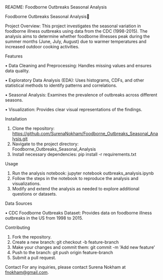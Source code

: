 README: Foodborne Outbreaks Seasonal Analysis

Foodborne Outbreaks Seasonal Analysis🦠

Project Overview: This project investigates the seasonal variation in foodborne illness outbreaks using data from the CDC (1998-2015). The analysis aims to determine whether foodborne illnesses peak during the summer months (June, July, August) due to warmer temperatures and increased outdoor cooking activities.


Features

•	Data Cleaning and Preprocessing: Handles missing values and ensures data quality.

•	Exploratory Data Analysis (EDA): Uses histograms, CDFs, and other statistical methods to identify patterns and correlations.

•	Seasonal Analysis: Examines the prevalence of outbreaks across different seasons.

•	Visualization: Provides clear visual representations of the findings.


Installation
1.	Clone the repository:
   https://github.com/SurenaNokham/Foodborne_Outbreaks_Seasonal_Analysis.git
3.	Navigate to the project directory:
   Foodborne_Outbreaks_Seasonal_Analysis
5.	Install necessary dependencies:
pip install -r requirements.txt

Usage
1.	Run the analysis notebook:
jupyter notebook outbreaks_analysis.ipynb
2.	Follow the steps in the notebook to reproduce the analysis and visualizations.
3.	Modify and extend the analysis as needed to explore additional questions or datasets.
   
Data Sources

•	CDC Foodborne Outbreaks Dataset: Provides data on foodborne illness outbreaks in the US from 1998 to 2015.

Contributing
1.	Fork the repository.
2.	Create a new branch: git checkout -b feature-branch
3.	Make your changes and commit them: git commit -m 'Add new feature'
4.	Push to the branch: git push origin feature-branch
5.	Submit a pull request.
   
Contact
For any inquiries, please contact Surena Nokham at fnokham@gmail.com.
